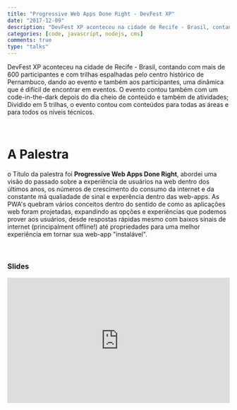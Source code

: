 ```yaml
---
title: "Progressive Web Apps Done Right - DevFest XP"
date: "2017-12-09"
description: "DevFest XP aconteceu na cidade de Recife - Brasil, contando com mais de 600 participantes e com trilhas espalhadas pelo centro histórico de Pernambuco, dando ao evento e também aos participantes, uma dinâmica que é difícil de encontrar em eventos."
categories: [code, javascript, nodejs, cms]
comments: true
type: "talks"
---
```


DevFest XP aconteceu na cidade de Recife - Brasil, contando com mais de 600 participantes e com trilhas espalhadas pelo centro histórico de Pernambuco, dando ao evento e também aos participantes, uma dinâmica que é difícil de encontrar em eventos. O evento contou também com um code-in-the-dark depois do dia cheio de conteúdo e também de atividades; Dividido em 5 trilhas, o evento contou com conteúdos para todas as áreas e para todos os níveis técnicos.

<br />

# A Palestra

o Título da palestra foi **Progressive Web Apps Done Right**, abordei uma visão do passado sobre a experiência de usuários na web dentro dos últimos anos, os números de crescimento do consumo da internet e da constante má qualiadade de sinal e experência dentro das web-apps. As PWA's quebram vários conceitos dentro do sentido de como as aplicações web foram projetadas, expandindo as opções e experiências que podemos prover aos usuários, desde respostas rápidas mesmo com baixos sinais de internet (principalment offline!) até propriedades para uma melhor experiência em tornar sua web-app "instalável".

<br />

### Slides

<div style="left: 0; width: 100%; height: 0; position: relative; padding-bottom: 56.1972%;"><iframe src="https://speakerdeck.com/player/5fbd94105d044b36adc29d5ac52763b2" style="border: 0; top: 0; left: 0; width: 100%; height: 100%; position: absolute;" allowfullscreen scrolling="no" allow="encrypted-media"></iframe></div>

